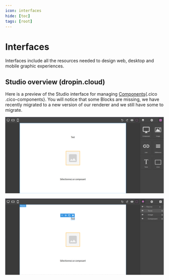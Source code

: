 ```yaml
---
icon: interfaces
hide: [toc]
tags: [root]
---
```

# Interfaces

Interfaces include all the resources needed to design web, desktop and mobile graphic experiences.


## Studio overview (dropin.cloud)

Here is a preview of the Studio interface for managing [Components](/concepts/interfaces/components/){.cico .cico-components}. You will notice that some Blocks are missing, we have recently migrated to a new version of our renderer and we still have some to migrate.

![](/assets/studio/components.add.png)

![](/assets/studio/components.layers.png)
